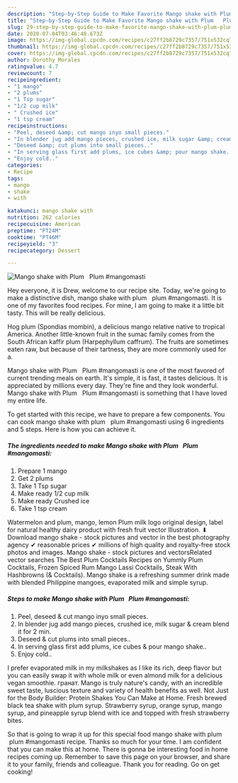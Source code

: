 ```yaml
---
description: "Step-by-Step Guide to Make Favorite Mango shake with Plum   Plum #mangomasti"
title: "Step-by-Step Guide to Make Favorite Mango shake with Plum   Plum #mangomasti"
slug: 29-step-by-step-guide-to-make-favorite-mango-shake-with-plum-plum-mangomasti
date: 2020-07-04T03:46:48.673Z
image: https://img-global.cpcdn.com/recipes/c27ff2b8729c7357/751x532cq70/mango-shake-with-plum-plum-mangomasti-recipe-main-photo.jpg
thumbnail: https://img-global.cpcdn.com/recipes/c27ff2b8729c7357/751x532cq70/mango-shake-with-plum-plum-mangomasti-recipe-main-photo.jpg
cover: https://img-global.cpcdn.com/recipes/c27ff2b8729c7357/751x532cq70/mango-shake-with-plum-plum-mangomasti-recipe-main-photo.jpg
author: Dorothy Morales
ratingvalue: 4.7
reviewcount: 7
recipeingredient:
- "1 mango"
- "2 plums"
- "1 Tsp sugar"
- "1/2 cup milk"
- " Crushed ice"
- "1 tsp cream"
recipeinstructions:
- "Peel, deseed &amp; cut mango inyo small pieces."
- "In blender jug add mango pieces, crushed ice, milk sugar &amp; cream blend it for 2 min."
- "Deseed &amp; cut plums into small pieces.."
- "In serving glass first add plums, ice cubes &amp; pour mango shake.."
- "Enjoy cold.."
categories:
- Recipe
tags:
- mango
- shake
- with

katakunci: mango shake with 
nutrition: 262 calories
recipecuisine: American
preptime: "PT24M"
cooktime: "PT46M"
recipeyield: "3"
recipecategory: Dessert

---
```



![Mango shake with Plum   Plum #mangomasti](https://img-global.cpcdn.com/recipes/c27ff2b8729c7357/751x532cq70/mango-shake-with-plum-plum-mangomasti-recipe-main-photo.jpg)

Hey everyone, it is Drew, welcome to our recipe site. Today, we're going to make a distinctive dish, mango shake with plum   plum #mangomasti. It is one of my favorites food recipes. For mine, I am going to make it a little bit tasty. This will be really delicious.

Hog plum (Spondias mombin), a delicious mango relative native to tropical America. Another little-known fruit in the sumac family comes from the South African kaffir plum (Harpephyllum caffrum). The fruits are sometimes eaten raw, but because of their tartness, they are more commonly used for a.

Mango shake with Plum   Plum #mangomasti is one of the most favored of current trending meals on earth. It's simple, it is fast, it tastes delicious. It is appreciated by millions every day. They're fine and they look wonderful. Mango shake with Plum   Plum #mangomasti is something that I have loved my entire life.


To get started with this recipe, we have to prepare a few components. You can cook mango shake with plum   plum #mangomasti using 6 ingredients and 5 steps. Here is how you can achieve it.

<!--inarticleads1-->

##### The ingredients needed to make Mango shake with Plum   Plum #mangomasti:

1. Prepare 1 mango
1. Get 2 plums
1. Take 1 Tsp sugar
1. Make ready 1/2 cup milk
1. Make ready  Crushed ice
1. Take 1 tsp cream


Watermelon and plum, mango, lemon Plum milk logo original design, label for natural healthy dairy product with fresh fruit vector Illustration. ⬇ Download mango shake - stock pictures and vector in the best photography agency ✔ reasonable prices ✔ millions of high quality and royalty-free stock photos and images. Mango shake - stock pictures and vectorsRelated vector searches The Best Plum Cocktails Recipes on Yummly Plum Cocktails, Frozen Spiced Rum Mango Lassi Cocktails, Steak With Hashbrowns (&amp; Cocktails). Mango shake is a refreshing summer drink made with blended Philippine mangoes, evaporated milk and simple syrup. 

<!--inarticleads2-->

##### Steps to make Mango shake with Plum   Plum #mangomasti:

1. Peel, deseed &amp; cut mango inyo small pieces.
1. In blender jug add mango pieces, crushed ice, milk sugar &amp; cream blend it for 2 min.
1. Deseed &amp; cut plums into small pieces..
1. In serving glass first add plums, ice cubes &amp; pour mango shake..
1. Enjoy cold..


I prefer evaporated milk in my milkshakes as I like its rich, deep flavor but you can easily swap it with whole milk or even almond milk for a delicious vegan smoothie. гранат. Mango is truly nature&#39;s candy, with an incredible sweet taste, luscious texture and variety of health benefits as well. Not Just for the Body Builder: Protein Shakes You Can Make at Home. Fresh brewed black tea shake with plum syrup. Strawberry syrup, orange syrup, mango syrup, and pineapple syrup blend with ice and topped with fresh strawberry bites. 

So that is going to wrap it up for this special food mango shake with plum   plum #mangomasti recipe. Thanks so much for your time. I am confident that you can make this at home. There is gonna be interesting food in home recipes coming up. Remember to save this page on your browser, and share it to your family, friends and colleague. Thank you for reading. Go on get cooking!
